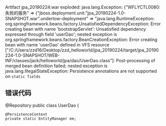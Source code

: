 Artifact jpa_20190224:war exploded: java.lang.Exception: {"WFLYCTL0080: 失败的服务" => {"jboss.deployment.unit.\"jpa_20190224-1.0-SNAPSHOT.war\".undertow-deployment" 
=> "java.lang.RuntimeException: org.springframework.beans.factory.UnsatisfiedDependencyException: 
Error creating bean with name 'bootstrapServlet': Unsatisfied dependency expressed through field 'userDao'; 
nested exception is org.springframework.beans.factory.BeanCreationException: 
Error creating bean with name 'userDao' defined in VFS resource [\"/C:/Users/zzd16/Desktop/zzd_helloworld/jpa_20190224/target/jpa_20190224-1.0-SNAPSHOT/WEB-INF/classes/jack/helloworld/jpa/dao/UserDao.class\"]: 
Post-processing of merged bean definition failed; 
nested exception is java.lang.IllegalStateException: Persistence annotations are not supported on `static fields`

## 错误代码
@Repository
public class UserDao {

    @PersistenceContext
    private static EntityManager em;